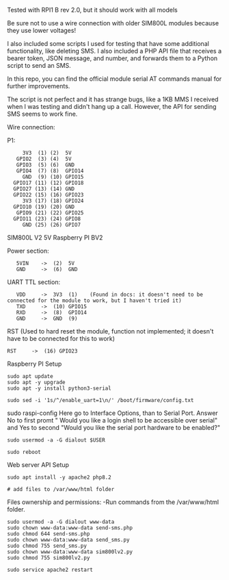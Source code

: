 Tested with RPI1 B rev 2.0, but it should work with all models

Be sure not to use a wire connection with older SIM800L modules because they use lower voltages!


I also included some scripts I used for testing that have some additional functionality, like deleting SMS.
I also included a PHP API file that receives a bearer token, JSON message, and number, and forwards them to a Python script to send an SMS.

In this repo, you can find the official module serial AT commands manual for further improvements.


The script is not perfect and it has strange bugs, like a 1KB MMS I received when I was testing and didn't hang up a call. However, the API for sending SMS seems to work fine.

Wire connection:

P1:

         3V3  (1) (2)  5V    
       GPIO2  (3) (4)  5V    
       GPIO3  (5) (6)  GND   
       GPIO4  (7) (8)  GPIO14
         GND  (9) (10) GPIO15
      GPIO17 (11) (12) GPIO18
      GPIO27 (13) (14) GND   
      GPIO22 (15) (16) GPIO23
         3V3 (17) (18) GPIO24     
      GPIO10 (19) (20) GND   
       GPIO9 (21) (22) GPIO25
      GPIO11 (23) (24) GPIO8 
         GND (25) (26) GPIO7 


SIM800L V2 5V    Raspberry PI BV2

   Power section:

       5VIN    ->  (2)  5V 
       GND     ->  (6)  GND      
   UART TTL section:
   
       VDD     ->  3V3  (1)    (Found in docs: it doesn't need to be connected for the module to work, but I haven't tried it)
       TXD     ->  (10) GPIO15
       RXD     ->  (8)  GPIO14
       GND     ->  GND  (9)
RST (Used to hard reset the module, function not implemented; it doesn't have to be connected for this to work)

    RST     ->  (16) GPIO23

Raspberry PI Setup

    sudo apt update
    sudo apt -y upgrade
    sudo apt -y install python3-serial

    sudo sed -i '1s/^/enable_uart=1\n/' /boot/firmware/config.txt

sudo raspi-config Here go to Interface Options, than to Serial Port. 
Answer No to first promt " Would you like a login shell to be accessible over serial" and Yes to second "Would you like the serial port hardware to be enabled?"


    sudo usermod -a -G dialout $USER

    sudo reboot


Web server API Setup

    sudo apt install -y apache2 php8.2 

    # add files to /var/www/html folder


Files ownership and permissions:
    -Run commands from the /var/www/html folder.

    sudo usermod -a -G dialout www-data
    sudo chown www-data:www-data send-sms.php
    sudo chmod 644 send-sms.php
    sudo chown www-data:www-data send_sms.py
    sudo chmod 755 send_sms.py
    sudo chown www-data:www-data sim800lv2.py
    sudo chmod 755 sim800lv2.py

    sudo service apache2 restart
